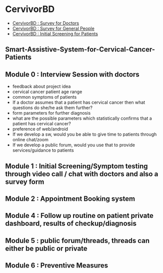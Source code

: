 # CervivorBD

- [CervivorBD : Survey for Doctors](https://forms.gle/fF53Cqug9EtVnhDw9)
- [CervivorBD : Survey for General People](https://forms.gle/z8DA8W6dkfm31LWu5)
- [CervivorBD : Initial Screening for Patients](https://forms.gle/HAAsupmkorKREZN37)

## Smart-Assistive-System-for-Cervical-Cancer-Patients

## Module 0 : Interview Session with doctors

- feedback about project idea
- cervical cancer patient age range
- common symptoms of patients
- If a doctor assumes that a patient has cervical cancer then what questions do she/he ask them further?
- form parameters for further diagnosis
- what are the possible parameters which statistically confirms that a patient has cervical cancer?
- preference of web/android
- If we develop a sw, would you be able to give time to patients through online chat/zoom
- If we develop a public forum, would you use that to provide services/guidance to patients

## Module 1 : Initial Screening/Symptom testing through video call / chat with doctors and also a survey form
## Module 2 : Appointment Booking system
## Module 4 : Follow up routine on patient private dashboard, results of checkup/diagnosis
## Module 5 : public forum/threads, threads can either be public or private
## Module 6 : Preventive Measures
